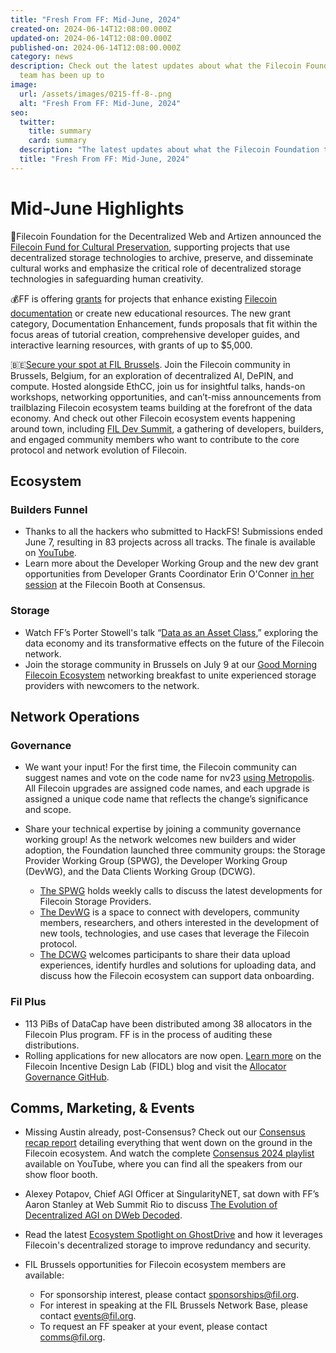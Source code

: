 ```yaml
---
title: "Fresh From FF: Mid-June, 2024"
created-on: 2024-06-14T12:08:00.000Z
updated-on: 2024-06-14T12:08:00.000Z
published-on: 2024-06-14T12:08:00.000Z
category: news
description: Check out the latest updates about what the Filecoin Foundation
  team has been up to
image:
  url: /assets/images/0215-ff-8-.png
  alt: "Fresh From FF: Mid-June, 2024"
seo:
  twitter:
    title: summary
    card: summary
  description: "The latest updates about what the Filecoin Foundation team has been up to. "
  title: "Fresh From FF: Mid-June, 2024"
---
```

# Mid-June Highlights

🤝Filecoin Foundation for the Decentralized Web and Artizen announced the [Filecoin Fund for Cultural Preservation](https://help.artizen.fund/en/articles/8736866-filecoin-fund-for-cultural-preservation?utm_source=upload.fil.org&utm_medium=referral&utm_campaign=3-takeaways-from-the-filecoin-community-at-consensus), supporting projects that use decentralized storage technologies to archive, preserve, and disseminate cultural works and emphasize the critical role of decentralized storage technologies in safeguarding human creativity. 

💰FF is offering [grants](https://fil.org/blog/help-us-improve-filecoin-docs-plus-how-to-receive-grant-funding-up-to-50-000) for projects that enhance existing [Filecoin documentation](https://docs.filecoin.io/) or create new educational resources. The new grant category, Documentation Enhancement, funds proposals that fit within the focus areas of tutorial creation, comprehensive developer guides, and interactive learning resources, with grants of up to $5,000. 

🇧🇪[Secure your spot at FIL Brussels](https://www.fil-brussels.io/?utm_source=upload.fil.org&utm_medium=referral&utm_campaign=3-takeaways-from-the-filecoin-community-at-consensus). Join the Filecoin community in Brussels, Belgium, for an exploration of decentralized AI, DePIN, and compute. Hosted alongside EthCC, join us for insightful talks, hands-on workshops, networking opportunities, and can’t-miss announcements from trailblazing Filecoin ecosystem teams building at the forefront of the data economy. And check out other Filecoin ecosystem events happening around town, including [FIL Dev Summit](https://www.fildev.io/FDS-4#schedule-ethbrussels), a gathering of developers, builders, and engaged community members who want to contribute to the core protocol and network evolution of Filecoin.

## Ecosystem

### Builders Funnel

* Thanks to all the hackers who submitted to HackFS! Submissions ended June 7, resulting in 83 projects across all tracks. The finale is available on [YouTube](https://ethglobal.tv/hackfs2024-finale-mio15).
* Learn more about the Developer Working Group and the new dev grant opportunities from Developer Grants Coordinator Erin O'Conner [in her session](https://youtu.be/DR9x67S0pZE?feature=shared) at the Filecoin Booth at Consensus. 

### Storage

* Watch FF’s Porter Stowell's talk “[Data as an Asset Class](https://youtu.be/m26qmFOm23M?feature=shared),” exploring the data economy and its transformative effects on the future of the Filecoin network. 
* Join the storage community in Brussels on July 9 at our [Good Morning Filecoin Ecosystem](https://lu.ma/t3w4g8i3) networking breakfast to unite experienced storage providers with newcomers to the network. 

## Network Operations

### Governance

* We want your input! For the first time, the Filecoin community can suggest names and vote on the code name for nv23 [using Metropolis](https://metropolis.vote/dashboard/c/6pnapz4axv). All Filecoin upgrades are assigned code names, and each upgrade is assigned a unique code name that reflects the change’s significance and scope. 
* Share your technical expertise by joining a community governance working group! As the network welcomes new builders and wider adoption, the Foundation launched three community groups: the Storage Provider Working Group (SPWG), the Developer Working Group (DevWG), and the Data Clients Working Group (DCWG). 

  * [The SPWG](https://filecoinproject.slack.com/archives/C02GQUMFQVA) holds weekly calls to discuss the latest developments for Filecoin Storage Providers.
  * [The DevWG](https://github.com/filecoin-project/DeveloperWG) is a space to connect with developers, community members, researchers, and others interested in the development of new tools, technologies, and use cases that leverage the Filecoin protocol. 
  * [The DCWG](dataclients@fil.org) welcomes participants to share their data upload experiences, identify hurdles and solutions for uploading data, and discuss how the Filecoin ecosystem can support data onboarding.

### Fil Plus 

* 113 PiBs of DataCap have been distributed among 38 allocators in the Filecoin Plus program. FF is in the process of auditing these distributions.
* Rolling applications for new allocators are now open. [Learn more](https://blog.allocator.tech/2024/05/rolling-applications-are-open-for.html) on the Filecoin Incentive Design Lab (FIDL) blog and visit the [Allocator Governance GitHub](https://github.com/filecoin-project/Allocator-Governance). 

## Comms, Marketing, & Events

* Missing Austin already, post-Consensus? Check out our [Consensus recap report](https://fil.org/blog/takeaways-from-the-filecoin-community-at-consensus-2024) detailing everything that went down on the ground in the Filecoin ecosystem. And watch the complete [Consensus 2024 playlist](https://youtube.com/playlist?list=PLp3zrT1ewY0mcIhhzARotj1gf-kL-OaF7&feature=shared) available on YouTube, where you can find all the speakers from our show floor booth. 
* Alexey Potapov, Chief AGI Officer at SingularityNET, sat down with FF’s Aaron Stanley at Web Summit Rio to discuss [The Evolution of Decentralized AGI on DWeb Decoded](https://youtu.be/-sos3Ljogeo?feature=shared). 
* Read the latest [Ecosystem Spotlight on GhostDrive](https://fil.org/blog/ecosystem-spotlight-ghostdrives-secure-decentralized-storage-now-on-mobile) and how it leverages Filecoin's decentralized storage to improve redundancy and security. 
* FIL Brussels opportunities for Filecoin ecosystem members are available: 

  * For sponsorship interest, please contact [sponsorships@fil.org](sponsorships@fil.org).
  * For interest in speaking at the FIL Brussels Network Base, please contact [events@fil.org](events@fil.org).
  * To request an FF speaker at your event, please contact [comms@fil.org](comms@fil.org).
